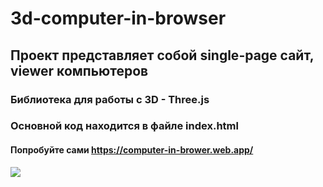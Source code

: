# 3d-computer-in-browser
## Проект представляет собой single-page сайт, viewer компьютеров
### Библиотека для работы с 3D - Three.js
### Основной код находится в файле index.html
#### Попробуйте сами https://computer-in-brower.web.app/

![](data/info.gif)
